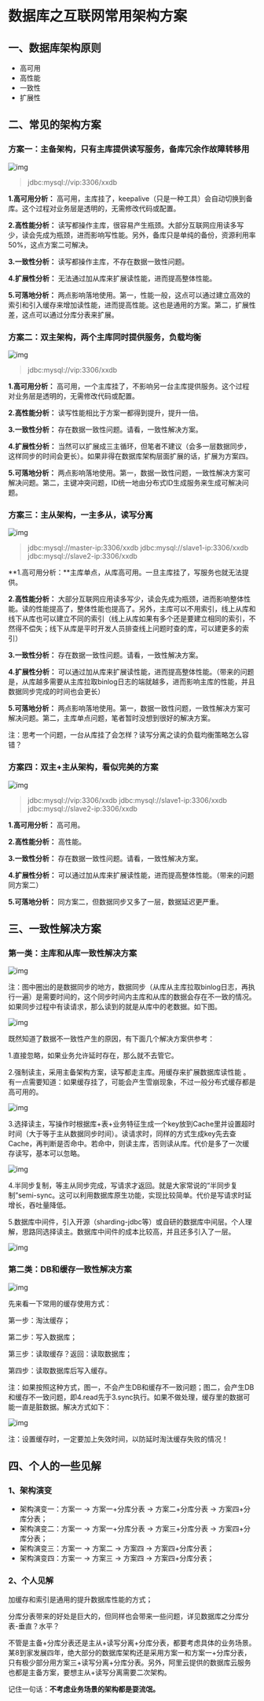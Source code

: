 # 数据库之互联网常用架构方案

## 一、数据库架构原则

- 高可用
- 高性能
- 一致性
- 扩展性

## 二、常见的架构方案

### 方案一：主备架构，只有主库提供读写服务，备库冗余作故障转移用



![img](https://user-gold-cdn.xitu.io/2019/6/9/16b37d16d5b765f5?imageView2/0/w/1280/h/960/format/webp/ignore-error/1)



> jdbc:mysql://vip:3306/xxdb

**1.高可用分析：** 高可用，主库挂了，keepalive（只是一种工具）会自动切换到备库。这个过程对业务层是透明的，无需修改代码或配置。

**2.高性能分析：** 读写都操作主库，很容易产生瓶颈。大部分互联网应用读多写少，读会先成为瓶颈，进而影响写性能。另外，备库只是单纯的备份，资源利用率50%，这点方案二可解决。

**3.一致性分析：** 读写都操作主库，不存在数据一致性问题。

**4.扩展性分析：** 无法通过加从库来扩展读性能，进而提高整体性能。

**5.可落地分析：** 两点影响落地使用。第一，性能一般，这点可以通过建立高效的索引和引入缓存来增加读性能，进而提高性能。这也是通用的方案。第二，扩展性差，这点可以通过分库分表来扩展。

### 方案二：双主架构，两个主库同时提供服务，负载均衡



![img](https://user-gold-cdn.xitu.io/2019/6/9/16b37d1eed86b867?imageView2/0/w/1280/h/960/format/webp/ignore-error/1)



> jdbc:mysql://vip:3306/xxdb

**1.高可用分析：** 高可用，一个主库挂了，不影响另一台主库提供服务。这个过程对业务层是透明的，无需修改代码或配置。

**2.高性能分析：** 读写性能相比于方案一都得到提升，提升一倍。

**3.一致性分析：** 存在数据一致性问题。请看，一致性解决方案。

**4.扩展性分析：** 当然可以扩展成三主循环，但笔者不建议（会多一层数据同步，这样同步的时间会更长）。如果非得在数据库架构层面扩展的话，扩展为方案四。

**5.可落地分析：** 两点影响落地使用。第一，数据一致性问题，一致性解决方案可解决问题。第二，主键冲突问题，ID统一地由分布式ID生成服务来生成可解决问题。

### 方案三：主从架构，一主多从，读写分离



![img](https://user-gold-cdn.xitu.io/2019/6/9/16b37d250c20a995?imageView2/0/w/1280/h/960/format/webp/ignore-error/1)



> jdbc:mysql://master-ip:3306/xxdb
> jdbc:mysql://slave1-ip:3306/xxdb
> jdbc:mysql://slave2-ip:3306/xxdb

**1.高可用分析：**主库单点，从库高可用。一旦主库挂了，写服务也就无法提供。

**2.高性能分析：** 大部分互联网应用读多写少，读会先成为瓶颈，进而影响整体性能。读的性能提高了，整体性能也提高了。另外，主库可以不用索引，线上从库和线下从库也可以建立不同的索引（线上从库如果有多个还是要建立相同的索引，不然得不偿失；线下从库是平时开发人员排查线上问题时查的库，可以建更多的索引）

**3.一致性分析：** 存在数据一致性问题。请看，一致性解决方案。

**4.扩展性分析：** 可以通过加从库来扩展读性能，进而提高整体性能。（带来的问题是，从库越多需要从主库拉取binlog日志的端就越多，进而影响主库的性能，并且数据同步完成的时间也会更长）

**5.可落地分析：** 两点影响落地使用。第一，数据一致性问题，一致性解决方案可解决问题。第二，主库单点问题，笔者暂时没想到很好的解决方案。

注：思考一个问题，一台从库挂了会怎样？读写分离之读的负载均衡策略怎么容错？

### 方案四：双主+主从架构，看似完美的方案



![img](https://user-gold-cdn.xitu.io/2019/6/9/16b37d2ff5e9ed2b?imageView2/0/w/1280/h/960/format/webp/ignore-error/1)



> jdbc:mysql://vip:3306/xxdb
> jdbc:mysql://slave1-ip:3306/xxdb
> jdbc:mysql://slave2-ip:3306/xxdb

**1.高可用分析：** 高可用。

**2.高性能分析：** 高性能。

**3.一致性分析：** 存在数据一致性问题。请看，一致性解决方案。

**4.扩展性分析：** 可以通过加从库来扩展读性能，进而提高整体性能。（带来的问题同方案二）

**5.可落地分析：** 同方案二，但数据同步又多了一层，数据延迟更严重。

## 三、一致性解决方案

### 第一类：主库和从库一致性解决方案



![img](https://user-gold-cdn.xitu.io/2019/6/9/16b37d35d534c00c?imageView2/0/w/1280/h/960/format/webp/ignore-error/1)



注：图中圈出的是数据同步的地方，数据同步（从库从主库拉取binlog日志，再执行一遍）是需要时间的，这个同步时间内主库和从库的数据会存在不一致的情况。如果同步过程中有读请求，那么读到的就是从库中的老数据。如下图。



![img](https://user-gold-cdn.xitu.io/2019/6/9/16b37d518aff6451?imageView2/0/w/1280/h/960/format/webp/ignore-error/1)

既然知道了数据不一致性产生的原因，有下面几个解决方案供参考：



1.直接忽略，如果业务允许延时存在，那么就不去管它。

2.强制读主，采用主备架构方案，读写都走主库。用缓存来扩展数据库读性能 。有一点需要知道：如果缓存挂了，可能会产生雪崩现象，不过一般分布式缓存都是高可用的。



![img](https://user-gold-cdn.xitu.io/2019/6/9/16b37d4352df3e65?imageView2/0/w/1280/h/960/format/webp/ignore-error/1)



3.选择读主，写操作时根据库+表+业务特征生成一个key放到Cache里并设置超时时间（大于等于主从数据同步时间）。读请求时，同样的方式生成key先去查Cache，再判断是否命中。若命中，则读主库，否则读从库。代价是多了一次缓存读写，基本可以忽略。



![img](https://user-gold-cdn.xitu.io/2019/6/9/16b37d55300299f6?imageView2/0/w/1280/h/960/format/webp/ignore-error/1)



4.半同步复制，等主从同步完成，写请求才返回。就是大家常说的“半同步复制”semi-sync。这可以利用数据库原生功能，实现比较简单。代价是写请求时延增长，吞吐量降低。

5.数据库中间件，引入开源（sharding-jdbc等）或自研的数据库中间层。个人理解，思路同选择读主。数据库中间件的成本比较高，并且还多引入了一层。



![img](https://user-gold-cdn.xitu.io/2019/6/9/16b37d570a15b54c?imageView2/0/w/1280/h/960/format/webp/ignore-error/1)



### 第二类：DB和缓存一致性解决方案



![img](https://user-gold-cdn.xitu.io/2019/6/9/16b37d58bd453db2?imageView2/0/w/1280/h/960/format/webp/ignore-error/1)



先来看一下常用的缓存使用方式：

第一步：淘汰缓存；

第二步：写入数据库；

第三步：读取缓存？返回：读取数据库；

第四步：读取数据库后写入缓存。

注：如果按照这种方式，图一，不会产生DB和缓存不一致问题；图二，会产生DB和缓存不一致问题，即4.read先于3.sync执行。如果不做处理，缓存里的数据可能一直是脏数据。解决方式如下：



![img](https://user-gold-cdn.xitu.io/2019/6/9/16b37d5dfc1c4956?imageView2/0/w/1280/h/960/format/webp/ignore-error/1)



注：设置缓存时，一定要加上失效时间，以防延时淘汰缓存失败的情况！

## 四、个人的一些见解

### 1、架构演变

- 架构演变一：方案一 -> 方案一+分库分表 -> 方案二+分库分表 -> 方案四+分库分表；
- 架构演变二：方案一 -> 方案一+分库分表 -> 方案三+分库分表 -> 方案四+分库分表；
- 架构演变三：方案一 -> 方案二 -> 方案四 -> 方案四+分库分表；
- 架构演变四：方案一 -> 方案三 -> 方案四 -> 方案四+分库分表；

### 2、个人见解

加缓存和索引是通用的提升数据库性能的方式；

分库分表带来的好处是巨大的，但同样也会带来一些问题，详见数据库之分库分表-垂直？水平？

不管是主备+分库分表还是主从+读写分离+分库分表，都要考虑具体的业务场景。某8到家发展四年，绝大部分的数据库架构还是采用方案一和方案一+分库分表，只有极少部分用方案三+读写分离+分库分表。另外，阿里云提供的数据库云服务也都是主备方案，要想主从+读写分离需要二次架构。

记住一句话：**不考虑业务场景的架构都是耍流氓。**